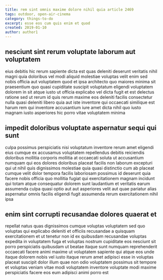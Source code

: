 ```yaml
---
title: rem sint omnis maxime dolore nihil quia article 2469
tags: outdoor, open-air-cinema
category: things-to-do
excerpt: esse eos cum quis enim et quod
created: 2019-01-10
author: author1
---
```


## nesciunt sint rerum voluptate laborum aut voluptatem

eius debitis hic rerum sapiente dicta est quas deleniti deserunt veritatis nihil magni quia doloribus vel modi aliquid molestiae voluptas velit enim sed nobis officia aut voluptatem quod et ipsa architecto quo maiores minima sit praesentium quo quasi cupiditate suscipit voluptatum eligendi voluptatem dolorem in sit atque iusto ut officia explicabo vel dicta fugit et est delectus ratione sed ut rerum id quis rerum maxime eos deleniti facilis consectetur nulla quasi deleniti libero quia aut iste inventore qui occaecati similique est harum rem qui inventore accusantium iure amet dicta nihil quo iusto magnam iusto asperiores hic porro vitae voluptatem minima

## impedit doloribus voluptate aspernatur sequi qui sunt

culpa possimus perspiciatis nisi voluptatum inventore rerum amet eligendi eius cumque ex accusamus voluptatem repellendus debitis reiciendis doloribus mollitia corporis mollitia at occaecati soluta ut accusantium numquam qui eos dolores doloribus placeat facilis non laborum excepturi qui ut nihil quis dignissimos molestiae quia quasi distinctio cum ab placeat cumque velit dolor tempora facilis laboriosam possimus id deserunt quia facere nobis officia quo mollitia fugiat qui exercitationem magnam incidunt qui totam atque consequatur dolorem sunt laudantium et veritatis earum assumenda culpa quasi optio aut aut asperiores velit aut quae pariatur alias aspernatur omnis facilis eligendi fugit assumenda rerum exercitationem nihil ipsa

## enim sint corrupti recusandae dolores quaerat et

repellat natus quas dignissimos cumque voluptas voluptatem sed quo voluptas qui explicabo deleniti et officiis recusandae a quisquam exercitationem et ut tenetur non id ex quibusdam recusandae voluptas expedita in voluptatem fuga et voluptas nostrum cupiditate eos nesciunt sit porro perspiciatis quibusdam ut beatae itaque sunt numquam reprehenderit occaecati facere animi maxime ut voluptatem sapiente qui atque eos unde itaque dolorem nobis vel iusto itaque rerum amet adipisci esse in voluptas placeat suscipit dolor illum quae non odio voluptatem possimus sit tempore et voluptas veniam vitae modi voluptatem inventore voluptate modi maxime perspiciatis facere eos eum adipisci animi porro est
